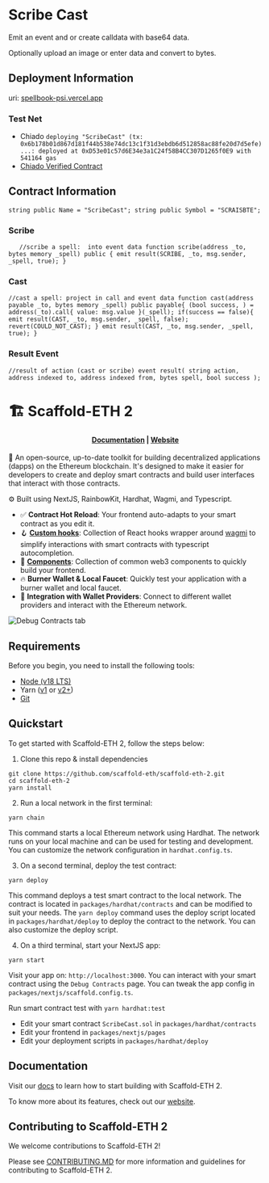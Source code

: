# Scribe Cast
Emit an event and or create calldata with base64 data.

Optionally upload an image or enter data and convert to bytes.

## Deployment Information
uri: [spellbook-psi.vercel.app](https://spellbook-psi.vercel.app)

### Test Net
- Chiado
`deploying "ScribeCast" (tx: 0x6b178b01d867d181f44b538e74dc13c1f31d3ebdb6d512858ac88fe20d7d5efe)...: deployed at 0xD53e01c57d6E34e3a1C24f58B4CC307D1265f0E9 with 541164 gas`
- [Chiado Verified Contract](https://gnosis-chiado.blockscout.com/address/0xD53e01c57d6E34e3a1C24f58B4CC307D1265f0E9#code)

## Contract Information
`
 	string public Name = "ScribeCast";
	string public Symbol = "SCRAISBTE";
`

### Scribe
`	
	//scribe a spell:  into event data
	function scribe(address _to, bytes memory _spell) public {
		emit result(SCRIBE, _to, msg.sender, _spell, true);
	}
`
### Cast
`
//cast a spell: project in call and event data
	function cast(address payable _to, bytes memory _spell) public payable{
		(bool success, ) = address(_to).call{ value: msg.value }(_spell);
		if(success == false){
			emit result(CAST, _to, msg.sender, _spell, false);
			revert(COULD_NOT_CAST);
		}
		emit result(CAST, _to, msg.sender, _spell, true);
	}
`

### Result Event
`
	//result of action (cast or scribe)
	event result(
		string action, 
		address indexed to,
		address indexed from,
		bytes spell,
		bool success
	);
`


# 🏗 Scaffold-ETH 2

<h4 align="center">
  <a href="https://docs.scaffoldeth.io">Documentation</a> |
  <a href="https://scaffoldeth.io">Website</a>
</h4>

🧪 An open-source, up-to-date toolkit for building decentralized applications (dapps) on the Ethereum blockchain. It's designed to make it easier for developers to create and deploy smart contracts and build user interfaces that interact with those contracts.

⚙️ Built using NextJS, RainbowKit, Hardhat, Wagmi, and Typescript.

- ✅ **Contract Hot Reload**: Your frontend auto-adapts to your smart contract as you edit it.
- 🪝 **[Custom hooks](https://docs.scaffoldeth.io/hooks/)**: Collection of React hooks wrapper around [wagmi](https://wagmi.sh/) to simplify interactions with smart contracts with typescript autocompletion.
- 🧱 [**Components**](https://docs.scaffoldeth.io/components/): Collection of common web3 components to quickly build your frontend.
- 🔥 **Burner Wallet & Local Faucet**: Quickly test your application with a burner wallet and local faucet.
- 🔐 **Integration with Wallet Providers**: Connect to different wallet providers and interact with the Ethereum network.

![Debug Contracts tab](https://github.com/scaffold-eth/scaffold-eth-2/assets/55535804/1171422a-0ce4-4203-bcd4-d2d1941d198b)

## Requirements

Before you begin, you need to install the following tools:

- [Node (v18 LTS)](https://nodejs.org/en/download/)
- Yarn ([v1](https://classic.yarnpkg.com/en/docs/install/) or [v2+](https://yarnpkg.com/getting-started/install))
- [Git](https://git-scm.com/downloads)

## Quickstart

To get started with Scaffold-ETH 2, follow the steps below:

1. Clone this repo & install dependencies

```
git clone https://github.com/scaffold-eth/scaffold-eth-2.git
cd scaffold-eth-2
yarn install
```

2. Run a local network in the first terminal:

```
yarn chain
```

This command starts a local Ethereum network using Hardhat. The network runs on your local machine and can be used for testing and development. You can customize the network configuration in `hardhat.config.ts`.

3. On a second terminal, deploy the test contract:

```
yarn deploy
```

This command deploys a test smart contract to the local network. The contract is located in `packages/hardhat/contracts` and can be modified to suit your needs. The `yarn deploy` command uses the deploy script located in `packages/hardhat/deploy` to deploy the contract to the network. You can also customize the deploy script.

4. On a third terminal, start your NextJS app:

```
yarn start
```

Visit your app on: `http://localhost:3000`. You can interact with your smart contract using the `Debug Contracts` page. You can tweak the app config in `packages/nextjs/scaffold.config.ts`.

Run smart contract test with `yarn hardhat:test`

- Edit your smart contract `ScribeCast.sol` in `packages/hardhat/contracts`
- Edit your frontend in `packages/nextjs/pages`
- Edit your deployment scripts in `packages/hardhat/deploy`

## Documentation

Visit our [docs](https://docs.scaffoldeth.io) to learn how to start building with Scaffold-ETH 2.

To know more about its features, check out our [website](https://scaffoldeth.io).

## Contributing to Scaffold-ETH 2

We welcome contributions to Scaffold-ETH 2!

Please see [CONTRIBUTING.MD](https://github.com/scaffold-eth/scaffold-eth-2/blob/main/CONTRIBUTING.md) for more information and guidelines for contributing to Scaffold-ETH 2.
